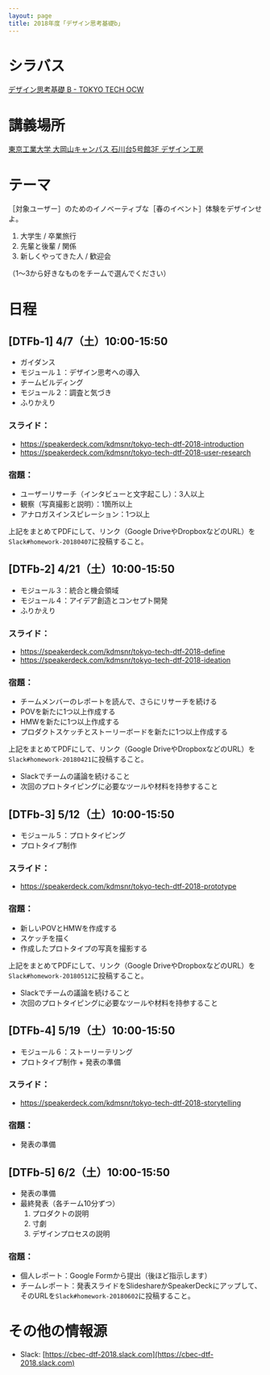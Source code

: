 ```yaml
---
layout: page
title: 2018年度「デザイン思考基礎b」
---
```


<script async class="speakerdeck-embed" data-id="65488c6d836545e382be24255e9fa5e2" data-ratio="1.333125" src="//speakerdeck.com/assets/embed.js"></script>

# シラバス

[デザイン思考基礎 B - TOKYO TECH OCW](http://www.ocw.titech.ac.jp/index.php?module=General&action=T0300&GakubuCD=2&GakkaCD=321502&KeiCD=15&course=2&KougiCD=201813496&Nendo=2018&lang=JA&vid=03)

# 講義場所

[東京工業大学 大岡山キャンパス 石川台5号館3F デザイン工房](/access/)

# テーマ

［対象ユーザー］のためのイノベーティブな［春のイベント］体験をデザインせよ。

1. 大学生 / 卒業旅行
2. 先輩と後輩 / 関係
3. 新しくやってきた人 / 歓迎会

（1〜3から好きなものをチームで選んでください）

# 日程

## [DTFb-1] 4/7（土）10:00-15:50

- ガイダンス
- モジュール１：デザイン思考への導入
- チームビルディング
- モジュール２：調査と気づき
- ふりかえり

### スライド：

- <https://speakerdeck.com/kdmsnr/tokyo-tech-dtf-2018-introduction>
- <https://speakerdeck.com/kdmsnr/tokyo-tech-dtf-2018-user-research>

### 宿題：

- ユーザーリサーチ（インタビューと文字起こし）：3人以上
- 観察（写真撮影と説明）：1箇所以上
- アナロガスインスピレーション：1つ以上

上記をまとめてPDFにして、リンク（Google DriveやDropboxなどのURL）を``Slack#homework-20180407``に投稿すること。

## [DTFb-2] 4/21（土）10:00-15:50

- モジュール３：統合と機会領域
- モジュール４：アイデア創造とコンセプト開発
- ふりかえり

### スライド：

- <https://speakerdeck.com/kdmsnr/tokyo-tech-dtf-2018-define>
- <https://speakerdeck.com/kdmsnr/tokyo-tech-dtf-2018-ideation>

### 宿題：

- チームメンバーのレポートを読んで、さらにリサーチを続ける
- POVを新たに1つ以上作成する
- HMWを新たに1つ以上作成する
- プロダクトスケッチとストーリーボードを新たに1つ以上作成する

上記をまとめてPDFにして、リンク（Google DriveやDropboxなどのURL）を``Slack#homework-20180421``に投稿すること。

- Slackでチームの議論を続けること
- 次回のプロトタイピングに必要なツールや材料を持参すること

## [DTFb-3] 5/12（土）10:00-15:50

- モジュール５：プロトタイピング
- プロトタイプ制作

### スライド：

- <https://speakerdeck.com/kdmsnr/tokyo-tech-dtf-2018-prototype>

### 宿題：

- 新しいPOVとHMWを作成する
- スケッチを描く
- 作成したプロトタイプの写真を撮影する

上記をまとめてPDFにして、リンク（Google DriveやDropboxなどのURL）を``Slack#homework-20180512``に投稿すること。

- Slackでチームの議論を続けること
- 次回のプロトタイピングに必要なツールや材料を持参すること

## [DTFb-4] 5/19（土）10:00-15:50

- モジュール６：ストーリーテリング
- プロトタイプ制作 + 発表の準備

### スライド：

- <https://speakerdeck.com/kdmsnr/tokyo-tech-dtf-2018-storytelling>

### 宿題：

- 発表の準備

## [DTFb-5] 6/2（土）10:00-15:50

- 発表の準備
- 最終発表（各チーム10分ずつ）
  1. プロダクトの説明
  2. 寸劇
  3. デザインプロセスの説明

### 宿題：

- 個人レポート：Google Formから提出（後ほど指示します）
- チームレポート：発表スライドをSlideshareかSpeakerDeckにアップして、そのURLを``Slack#homework-20180602``に投稿すること。

# その他の情報源

- Slack: [https://cbec-dtf-2018.slack.com](https://cbec-dtf-2018.slack.com)

